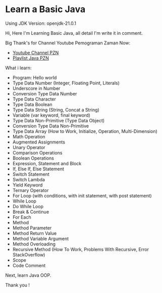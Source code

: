 # Learn a Basic Java

Using JDK Version: openjdk-21.0.1

Hi, Here I'm Learning Basic Java, all detail I'm write it in comment.

Big Thank's for Channel Youtube Pemograman Zaman Now:
- [Youtube Channel PZN](https://youtu.be/jiUxHm9l1KY?feature=shared)
- [Playlist Java PZN](https://www.youtube.com/playlist?list=PL-CtdCApEFH-p_Q2GyK4K3ORoAT0Yt7CX)

What i learn:
 - Program: Hello world
 - Type Data Number (Integer, Floating Point, Literals)
 - Underscore in Number
 - Conversion Type Data Number
 - Type Data Character
 - Type Data Boolean
 - Type Data String (String, Concat a String)
 - Variable (var keyword, final keyword)
 - Type Data Non-Primitive (Type Data Object)
 - Conversion Type Data Non-Primitive
 - Type Data Array (How to Work, Initialize, Operation, Multi-Dimension)
 - Math Operation
 - Augmented Assignments
 - Unary Operator
 - Comparison Operations
 - Boolean Operations
 - Expression, Statement and Block
 - If, Else If, Else Statement
 - Switch Statement
 - Switch Lambda
 - Yield Keyword
 - Ternary Operator
 - For Loop (with conditions, with init statement, with post statement)
 - While Loop
 - Do While Loop
 - Break & Continue
 - For Each
 - Method
 - Method Parameter
 - Method Return Value
 - Method Variable Argument
 - Method Overloading
 - Recursive Method (How To Work, Problems With Recursive, Error StackOverflow)
 - Scope
 - Code Comment

Next, learn Java OOP.

Thank you !
